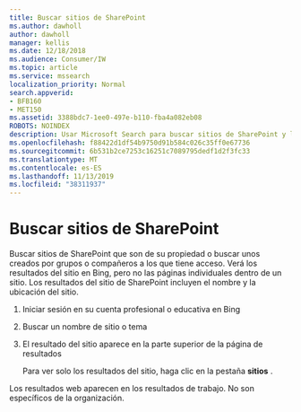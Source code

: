 ```yaml
---
title: Buscar sitios de SharePoint
ms.author: dawholl
author: dawholl
manager: kellis
ms.date: 12/18/2018
ms.audience: Consumer/IW
ms.topic: article
ms.service: mssearch
localization_priority: Normal
search.appverid:
- BFB160
- MET150
ms.assetid: 3388bdc7-1ee0-497e-b110-fba4a082eb08
ROBOTS: NOINDEX
description: Usar Microsoft Search para buscar sitios de SharePoint y los detalles que verá
ms.openlocfilehash: f88422d1df54b9750d91b584c026c35ff0e67736
ms.sourcegitcommit: 6b531b2ce7253c16251c7089795dedf1d2f3fc33
ms.translationtype: MT
ms.contentlocale: es-ES
ms.lasthandoff: 11/13/2019
ms.locfileid: "38311937"
---
```

# <a name="find-sharepoint-sites"></a>Buscar sitios de SharePoint

Buscar sitios de SharePoint que son de su propiedad o buscar unos creados por grupos o compañeros a los que tiene acceso. Verá los resultados del sitio en Bing, pero no las páginas individuales dentro de un sitio. Los resultados del sitio de SharePoint incluyen el nombre y la ubicación del sitio.
  
1. Iniciar sesión en su cuenta profesional o educativa en Bing
    
2. Buscar un nombre de sitio o tema
    
3. El resultado del sitio aparece en la parte superior de la página de resultados
    
    Para ver solo los resultados del sitio, haga clic en la pestaña **sitios** . 
    
Los resultados web aparecen en los resultados de trabajo. No son específicos de la organización.
